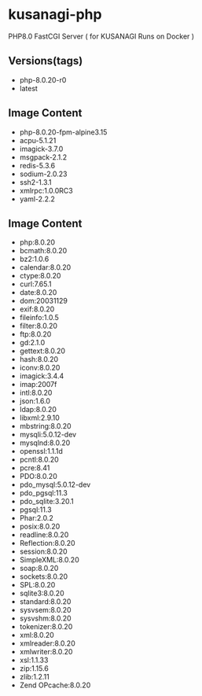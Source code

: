 # kusanagi-php
PHP8.0 FastCGI Server ( for KUSANAGI Runs on Docker )

## Versions(tags)
- php-8.0.20-r0
- latest

## Image Content
- php-8.0.20-fpm-alpine3.15
- acpu-5.1.21
- imagick-3.7.0
- msgpack-2.1.2
- redis-5.3.6
- sodium-2.0.23
- ssh2-1.3.1
- xmlrpc:1.0.0RC3
- yaml-2.2.2

## Image Content
- php:8.0.20
- bcmath:8.0.20
- bz2:1.0.6
- calendar:8.0.20
- ctype:8.0.20
- curl:7.65.1
- date:8.0.20
- dom:20031129
- exif:8.0.20
- fileinfo:1.0.5
- filter:8.0.20
- ftp:8.0.20
- gd:2.1.0
- gettext:8.0.20
- hash:8.0.20
- iconv:8.0.20
- imagick:3.4.4
- imap:2007f
- intl:8.0.20
- json:1.6.0
- ldap:8.0.20
- libxml:2.9.10
- mbstring:8.0.20
- mysqli:5.0.12-dev
- mysqlnd:8.0.20
- openssl:1.1.1d
- pcntl:8.0.20
- pcre:8.41
- PDO:8.0.20
- pdo_mysql:5.0.12-dev
- pdo_pgsql:11.3
- pdo_sqlite:3.20.1
- pgsql:11.3
- Phar:2.0.2
- posix:8.0.20
- readline:8.0.20
- Reflection:8.0.20
- session:8.0.20
- SimpleXML:8.0.20
- soap:8.0.20
- sockets:8.0.20
- SPL:8.0.20
- sqlite3:8.0.20
- standard:8.0.20
- sysvsem:8.0.20
- sysvshm:8.0.20
- tokenizer:8.0.20
- xml:8.0.20
- xmlreader:8.0.20
- xmlwriter:8.0.20
- xsl:1.1.33
- zip:1.15.6
- zlib:1.2.11
- Zend OPcache:8.0.20

